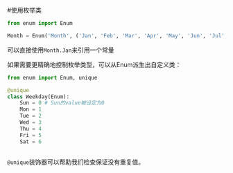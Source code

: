 #使用枚举类

```py
from enum import Enum

Month = Enum('Month', ('Jan', 'Feb', 'Mar', 'Apr', 'May', 'Jun', 'Jul', 'Aug', 'Sep', 'Oct', 'Nov', 'Dec'))
```

可以直接使用`Month.Jan`来引用一个常量


如果需要更精确地控制枚举类型，可以从Enum派生出自定义类：
```py
from enum import Enum, unique

@unique
class Weekday(Enum):
    Sun = 0 # Sun的value被设定为0
    Mon = 1
    Tue = 2
    Wed = 3
    Thu = 4
    Fri = 5
    Sat = 6
    
```
`@unique`装饰器可以帮助我们检查保证没有重复值。